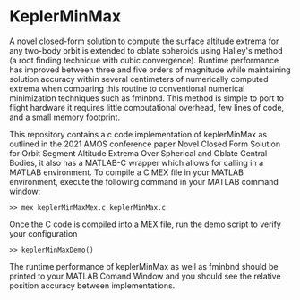 # KeplerMinMax
A novel closed-form solution to compute the surface altitude extrema for any two-body orbit is extended to oblate spheroids using Halley's method (a root finding technique with cubic convergence). Runtime performance has improved between three and five orders of magnitude while maintaining solution accuracy within several centimeters of numerically computed extrema when comparing this routine to conventional numerical minimization techniques such as fminbnd.  This method is simple to port to flight hardware it requires little computational overhead, few lines of code, and a small memory footprint.

This repository contains a c code implementation of keplerMinMax as outlined in the 2021 AMOS conference paper Novel Closed Form Solution for Orbit Segment Altitude Extrema Over Spherical and Oblate Central Bodies, it also has a MATLAB-C wrapper which allows for calling in a MATLAB environment. To compile a C MEX file in your MATLAB environment, execute the following command in your MATLAB command window:

    >> mex keplerMinMaxMex.c keplerMinMax.c
    
Once the C code is compiled into a MEX file, run the demo script to verify your configuration

    >> keplerMinMaxDemo()
    
    
The runtime performance of keplerMinMax as well as fminbnd should be printed to your MATLAB Comand Window and you should see the relative position accuracy between implementations.
